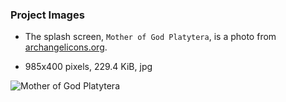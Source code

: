 ### Project Images

* The splash screen, ```Mother of God Platytera```, is a photo from [archangelicons.org](http://www.archangelicons.com/mogplatytera1.html).

* 985x400 pixels, 229.4 KiB, jpg

![Mother of God Platytera](http://www.archangelicons.com/files/Mother%20of%20God%20Platytera%203%20a.JPG)

